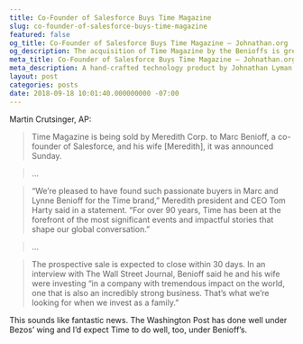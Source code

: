 ```yaml
---
title: Co-Founder of Salesforce Buys Time Magazine
slug: co-founder-of-salesforce-buys-time-magazine
featured: false
og_title: Co-Founder of Salesforce Buys Time Magazine – Johnathan.org
og_description: The acquisition of Time Magazine by the Benioffs is great news.
meta_title: Co-Founder of Salesforce Buys Time Magazine – Johnathan.org
meta_description: A hand-crafted technology product by Johnathan Lyman
layout: post
categories: posts
date: 2018-09-18 10:01:40.000000000 -07:00
---
```


Martin Crutsinger, AP:

> Time Magazine is being sold by Meredith Corp. to Marc Benioff, a co-founder of Salesforce, and his wife [Meredith], it was announced Sunday.

> …

> “We’re pleased to have found such passionate buyers in Marc and Lynne Benioff for the Time brand,” Meredith president and CEO Tom Harty said in a statement. “For over 90 years, Time has been at the forefront of the most significant events and impactful stories that shape our global conversation.”

> …

> The prospective sale is expected to close within 30 days. In an interview with The Wall Street Journal, Benioff said he and his wife were investing “in a company with tremendous impact on the world, one that is also an incredibly strong business. That’s what we’re looking for when we invest as a family.”

This sounds like fantastic news. The Washington Post has done well under Bezos’ wing and I’d expect Time to do well, too, under Benioff’s.

